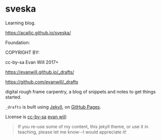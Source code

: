 
# sveska

Learning blog. 


https://acailic.github.io/sveska/


Foundation:

COPYRIGHT BY:

cc-by-sa Evan Will 2017+

https://evanwill.github.io/_drafts/

https://github.com/evanwill/_drafts



digital rough frame carpentry, a blog of snippets and notes to get things started.

`_drafts` is built using [Jekyll](https://jekyllrb.com/), on [GitHub Pages](https://pages.github.com/).

License is <a href="https://creativecommons.org/licenses/by-sa/4.0/" target="_blank" title="license">cc-by-sa</a> [evan will](https://github.com/evanwill):
>If you re-use some of my content, this jekyll theme, or use it in teaching, please let me know--I would appreciate it!

